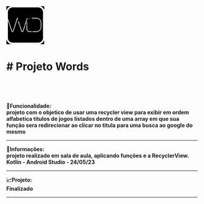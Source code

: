 
<div class="roll">
  <div align="left">
    <img src="asset/1.png" width=" 100px" heigth="100px"> <h1><b># Projeto Words<b><h1>
  </div>
</div>
    
🔧<b>Funcionalidade</b>:<br>projeto com o objetico de usar uma recycler view para exibir em ordem alfabetica titulos de jogos listados dentro de uma array 
em que sua função sera redirecionar ao clicar no titula para uma busca ao google do mesmo 
<hr>
📰<b>Informações</b>: <br> projeto realizado em sala de aula, aplicando funções e a RecyclerView. Kotlin - Android Studio - 24/05/23

<hr>
📈<b>Projeto</b>: <br> Finalizado
<hr>
